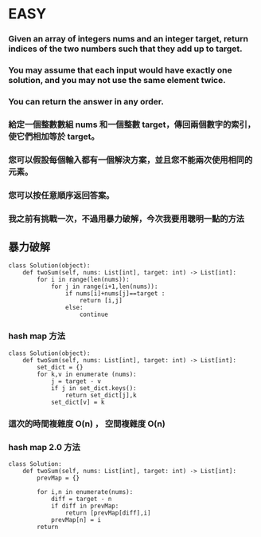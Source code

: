 # EASY

### Given an array of integers nums and an integer target, return indices of the two numbers such that they add up to target.
### You may assume that each input would have exactly one solution, and you may not use the same element twice.

### You can return the answer in any order.

### 給定一個整數數組 nums 和一個整數 target，傳回兩個數字的索引，使它們相加等於 target。

### 您可以假設每個輸入都有一個解決方案，並且您不能兩次使用相同的元素。

### 您可以按任意順序返回答案。

### 我之前有挑戰一次，不過用暴力破解，今次我要用聰明一點的方法

## 暴力破解
```
class Solution(object):
    def twoSum(self, nums: List[int], target: int) -> List[int]:
        for i in range(len(nums)):
            for j in range(i+1,len(nums)):
                if nums[i]+nums[j]==target :
                    return [i,j]
                else:
                    continue
```

### hash map 方法
```
class Solution(object):
    def twoSum(self, nums: List[int], target: int) -> List[int]:
        set_dict = {}
        for k,v in enumerate (nums):
            j = target - v
            if j in set_dict.keys():
                return set_dict[j],k
            set_dict[v] = k
```

### 這次的時間複雜度 O(n) ， 空間複雜度 O(n)

### hash map 2.0 方法
```
class Solution:
    def twoSum(self, nums: List[int], target: int) -> List[int]:
        prevMap = {}

        for i,n in enumerate(nums):
            diff = target - n
            if diff in prevMap:
                return [prevMap[diff],i]
            prevMap[n] = i
        return
```
